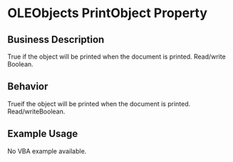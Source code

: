 # OLEObjects PrintObject Property

## Business Description
True if the object will be printed when the document is printed. Read/write Boolean.

## Behavior
Trueif the object will be printed when the document is printed. Read/writeBoolean.

## Example Usage
No VBA example available.